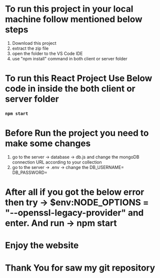 # To run this project in your local machine follow mentioned below steps

1. Download this project
2. extract the zip file
3. open the folder to the VS Code IDE
4. use "npm install" command in both client or server folder

# To run this React Project Use Below code in inside the both client or server folder

### `npm start`

# Before Run the project you need to make some changes

1. go to the server -> database -> db.js and change the mongoDB connection URL according to your collection
2. go to the server -> .env -> change the DB_USERNAME=<Your DB Username> DB_PASSWORD=<Your DB Password>


# After all if you got the below error then try -> $env:NODE_OPTIONS = "--openssl-legacy-provider" and enter. And run -> npm start


# Enjoy the website

# Thank You for saw my git repository 